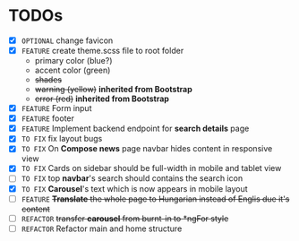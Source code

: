 # TODOs

- [x] `OPTIONAL` change favicon
- [x] `FEATURE` create theme.scss file to root folder
    * primary color (blue?)
    * accent color (green)
    * ~~shades~~
    * ~~warning (yellow)~~ **inherited from Bootstrap**
    * ~~error (red)~~ **inherited from Bootstrap**
- [x] `FEATURE` Form input
- [x] `FEATURE` footer
- [x] `FEATURE` Implement backend endpoint for __search details__ page
- [x] `TO FIX` fix layout bugs 
- [x] `TO FIX` On __Compose news__ page navbar hides content in responsive view 
- [x] `TO FIX` Cards on sidebar should be full-width in mobile and tablet view
- [ ] `TO FIX` top __navbar__'s search should contains the search icon
- [X] `TO FIX` __Carousel__'s text which is now appears in mobile layout
- [ ] `FEATURE` ~~__Translate__ the whole page to Hungarian instead of Englis due it's content~~
- [ ] `REFACTOR` ~~transfer __carousel__ from burnt-in to \*ngFor style~~
- [ ] `REFACTOR` Refactor main and home structure
